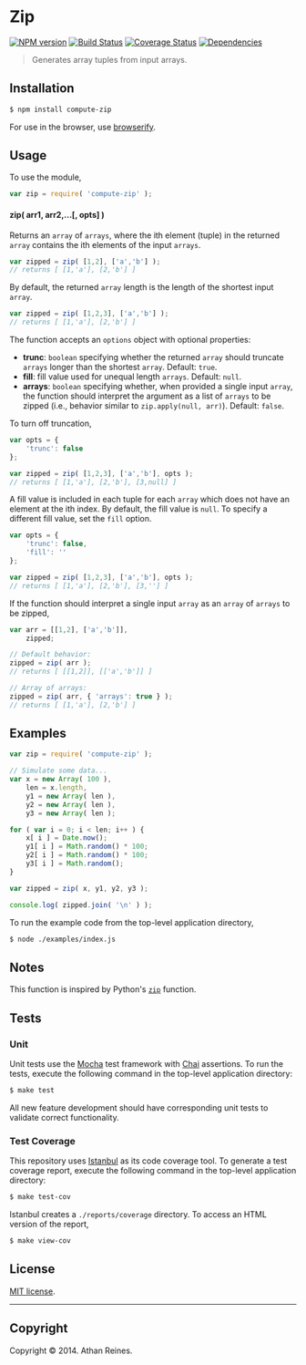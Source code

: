 Zip
===
[![NPM version][npm-image]][npm-url] [![Build Status][travis-image]][travis-url] [![Coverage Status][coveralls-image]][coveralls-url] [![Dependencies][dependencies-image]][dependencies-url]

> Generates array tuples from input arrays.


## Installation

``` bash
$ npm install compute-zip
```

For use in the browser, use [browserify](https://github.com/substack/node-browserify).


## Usage

To use the module,

``` javascript
var zip = require( 'compute-zip' );
```

#### zip( arr1, arr2,...[, opts] )

Returns an `array` of `arrays`, where the ith element (tuple) in the returned `array` contains the ith elements of the input `arrays`.

``` javascript
var zipped = zip( [1,2], ['a','b'] );
// returns [ [1,'a'], [2,'b'] ]
```

By default, the returned `array` length is the length of the shortest input `array`.

``` javascript
var zipped = zip( [1,2,3], ['a','b'] );
// returns [ [1,'a'], [2,'b'] ]
```

The function accepts an `options` object with optional properties:

*	__trunc__: `boolean` specifying whether the returned `array` should truncate `arrays` longer than the shortest `array`. Default: `true`.
*	__fill__: fill value used for unequal length `arrays`. Default: `null`.
*	__arrays__: `boolean` specifying whether, when provided a single input `array`, the function should interpret the argument as a list of `arrays` to be zipped (i.e., behavior similar to `zip.apply(null, arr)`). Default: `false`.

To turn off truncation,

``` javascript
var opts = {
	'trunc': false	
};

var zipped = zip( [1,2,3], ['a','b'], opts );
// returns [ [1,'a'], [2,'b'], [3,null] ]
```

A fill value is included in each tuple for each `array` which does not have an element at the ith index. By default, the fill value is `null`. To specify a different fill value, set the `fill` option.

``` javascript
var opts = {
	'trunc': false,
	'fill': ''
};

var zipped = zip( [1,2,3], ['a','b'], opts );
// returns [ [1,'a'], [2,'b'], [3,''] ]
```

If the function should interpret a single input `array` as an `array` of `arrays` to be zipped,

``` javascript
var arr = [[1,2], ['a','b']],
	zipped;

// Default behavior:
zipped = zip( arr );
// returns [ [[1,2]], [['a','b']] ]

// Array of arrays:
zipped = zip( arr, { 'arrays': true } );
// returns [ [1,'a'], [2,'b'] ]
```


## Examples

``` javascript
var zip = require( 'compute-zip' );

// Simulate some data...
var x = new Array( 100 ),
	len = x.length,
	y1 = new Array( len ),
	y2 = new Array( len ),
	y3 = new Array( len );

for ( var i = 0; i < len; i++ ) {
	x[ i ] = Date.now();
	y1[ i ] = Math.random() * 100;
	y2[ i ] = Math.random() * 100;
	y3[ i ] = Math.random();
}

var zipped = zip( x, y1, y2, y3 );

console.log( zipped.join( '\n' ) );
```

To run the example code from the top-level application directory,

``` bash
$ node ./examples/index.js
```


## Notes

This function is inspired by Python's [`zip`](https://docs.python.org/3.3/library/functions.html#zip) function.


## Tests

### Unit

Unit tests use the [Mocha](http://visionmedia.github.io/mocha) test framework with [Chai](http://chaijs.com) assertions. To run the tests, execute the following command in the top-level application directory:

``` bash
$ make test
```

All new feature development should have corresponding unit tests to validate correct functionality.


### Test Coverage

This repository uses [Istanbul](https://github.com/gotwarlost/istanbul) as its code coverage tool. To generate a test coverage report, execute the following command in the top-level application directory:

``` bash
$ make test-cov
```

Istanbul creates a `./reports/coverage` directory. To access an HTML version of the report,

``` bash
$ make view-cov
```


## License

[MIT license](http://opensource.org/licenses/MIT). 


---
## Copyright

Copyright &copy; 2014. Athan Reines.


[npm-image]: http://img.shields.io/npm/v/compute-zip.svg
[npm-url]: https://npmjs.org/package/compute-zip

[travis-image]: http://img.shields.io/travis/compute-io/zip/master.svg
[travis-url]: https://travis-ci.org/compute-io/zip

[coveralls-image]: https://img.shields.io/coveralls/compute-io/zip/master.svg
[coveralls-url]: https://coveralls.io/r/compute-io/zip?branch=master

[dependencies-image]: http://img.shields.io/david/compute-io/zip.svg
[dependencies-url]: https://david-dm.org/compute-io/zip

[dev-dependencies-image]: http://img.shields.io/david/dev/compute-io/zip.svg
[dev-dependencies-url]: https://david-dm.org/dev/compute-io/zip

[github-issues-image]: http://img.shields.io/github/issues/compute-io/zip.svg
[github-issues-url]: https://github.com/compute-io/zip/issues
